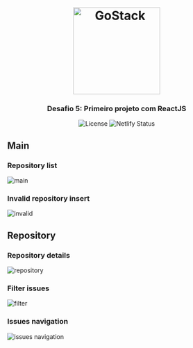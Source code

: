 <h1 align="center">
    <img alt="GoStack" src="https://rocketseat-cdn.s3-sa-east-1.amazonaws.com/bootcamp-header.png" width="200px" />
</h1>

<h3 align="center">
  Desafio 5: Primeiro projeto com ReactJS
</h3>

<p align="center">
  <img alt="License" src="https://img.shields.io/badge/license-MIT-%2304D361">
  <img alt="Netlify Status" src="https://api.netlify.com/api/v1/badges/e4f4e866-7de8-4e12-9260-776abea5ec16/deploy-status">
</p>

## Main
### Repository list
![main](https://user-images.githubusercontent.com/5404361/70856050-b0a7fd00-1eb3-11ea-8036-430549961990.png)

### Invalid repository insert
![invalid](https://user-images.githubusercontent.com/5404361/70859191-144f1c00-1eee-11ea-84c9-bc5d4a97c0fc.png)

## Repository
### Repository details
![repository](https://user-images.githubusercontent.com/5404361/70856051-bf8eaf80-1eb3-11ea-9eae-708312cc5ff0.png)

### Filter issues
![filter](https://user-images.githubusercontent.com/5404361/70859202-482a4180-1eee-11ea-9bcf-d1e69fa6ce65.png)

### Issues navigation
![issues navigation](https://user-images.githubusercontent.com/5404361/70859210-760f8600-1eee-11ea-90f9-10658d3c1e95.png)
